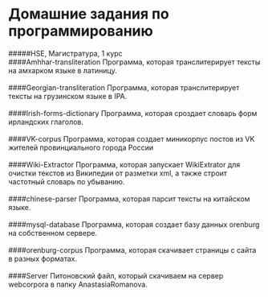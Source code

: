 # Домашние задания по программированию
#####HSE, Магистратура, 1 курс
<br>
####Amhhar-transliteration
Программа, которая транслитерирует тексты на амхарком языке в латиницу.
</br>
<br>
####Georgian-transliteration
Программа, которая транслитерирует тексты на грузинском языке в IPA.
</br>
<br>
####Irish-forms-dictionary
Программа, которая сроздает словарь форм ирландских глаголов.
</br>
<br>
####VK-corpus
Программа, которая создает миникорпус постов из VK жителей провинциального города России
</br>
<br>
####Wiki-Extractor
Программа, которая запускает WikiExtrator для очистки текстов из Википедии от разметки xml, а также строит частотный словарь по убыванию.
</br>
<br>
####chinese-parser
Программа, которая парсит тексты на китайском языке.
</br>
<br>
####mysql-database
Программа, которая создает базу данных orenburg на собственном сервере.
</br>
<br>
####orenburg-corpus
Программа, которая скачивает страницы с сайта в разных форматах.
</br>
<br>
####Server
Питоновский файл, который скачиваем на сервер webcorpora в папку AnastasiaRomanova.
</br>
